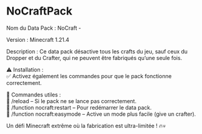 # NoCraftPack
Nom du Data Pack : NoCraft -

Version : Minecraft 1.21.4

Description :
Ce data pack désactive tous les crafts du jeu, sauf ceux du Dropper et du Crafter, qui ne peuvent être fabriqués qu’une seule fois.

⚠️ Installation :
<br>✅ Activez également les commandes pour que le pack fonctionne correctement.

🔧 Commandes utiles :
<br>🔹 /reload – Si le pack ne se lance pas correctement.
<br>🔹 /function nocraft:restart – Pour redémarrer le data pack.
<br>🔹 /function nocraft:easymode – Active un mode plus facile (give un crafter).

Un défi Minecraft extrême où la fabrication est ultra-limitée ! 🔥💀
